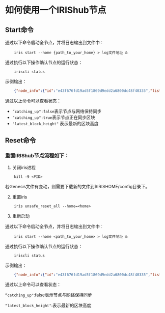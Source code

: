 # 如何使用一个IRIShub节点

## Start命令

通过以下命令启动全节点，并将日志输出到文件中：
```
    iris start --home {path_to_your_home} > log文件地址 &
```
通过执行以下操作确认节点的运行状态：
```
    iriscli status
```
示例输出：
```json
    {"node_info":{"id":"e43f676fd19ad5f1869d9edd2a6800dc48f40335","listen_addr":"172.20.155.233:26656","network":"fuxi-1000","version":"0.21.0","channels":"40202122233038","moniker":"bianjie","other":["amino_version=0.10.1","p2p_version=0.5.0","consensus_version=v1/0.2.2","rpc_version=0.7.0/3","tx_index=on","rpc_addr=tcp://0.0.0.0:26657"]},"sync_info":{"latest_block_hash":"2A815BA6C6F11991F3BA9B57554617E6646C0D64","latest_app_hash":"38E4313CD4A50513BA0A259D0F86C5845DF9A12C","latest_block_height":"172","latest_block_time":"2018-07-17T14:27:41.023715315Z","catching_up":false},"validator_info":{"address":"F23FF36BD5B90C33CE3A03ED72DBDCF5EC07D6AF","pub_key":{"type":"tendermint/PubKeyEd25519","value":"2JoNf1gavJ1d6XFIumO1Mki5GVMOcg58AioHksU3maE="},"voting_power":"100"}}
```
通过以上命令可以查看状态：

* `“catching_up":false`表示节点与网络保持同步
* `“catching_up":true`表示节点正在同步区块
* `"latest_block_height"` 表示最新的区块高度


## Reset命令

### 重置IRIShub节点流程如下：

1. 关闭iris进程
```
    kill -9 <PID>
```

若Genesis文件有变动，则需要下载新的文件到$IRISHOME/config目录下。

2. 重置iris
```
    iris unsafe_reset_all --home=<home>
```

3. 重新启动

通过以下命令启动全节点，并将日志输出到文件中：
```
    iris start --home <path_to_your_home> > log文件地址 &
```
通过执行以下操作确认节点的运行状态：
```
    iriscli status
```
示例输出：
```json
    {"node_info":{"id":"e43f676fd19ad5f1869d9edd2a6800dc48f40335","listen_addr":"172.20.155.233:26656","network":"fuxi-1000","version":"0.21.0","channels":"40202122233038","moniker":"bianjie","other":["amino_version=0.10.1","p2p_version=0.5.0","consensus_version=v1/0.2.2","rpc_version=0.7.0/3","tx_index=on","rpc_addr=tcp://0.0.0.0:26657"]},"sync_info":{"latest_block_hash":"2A815BA6C6F11991F3BA9B57554617E6646C0D64","latest_app_hash":"38E4313CD4A50513BA0A259D0F86C5845DF9A12C","latest_block_height":"172","latest_block_time":"2018-07-17T14:27:41.023715315Z","catching_up":false},"validator_info":{"address":"F23FF36BD5B90C33CE3A03ED72DBDCF5EC07D6AF","pub_key":{"type":"tendermint/PubKeyEd25519","value":"2JoNf1gavJ1d6XFIumO1Mki5GVMOcg58AioHksU3maE="},"voting_power":"100"}}
```
通过以上命令可以查看状态：

`“catching_up"`:false表示节点与网络保持同步

`"latest_block_height"`:表示最新的区块高度
